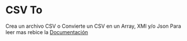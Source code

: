 # CSV To

Crea un archivo CSV o Convierte un CSV en un Array, XMl y/o Json
Para leer mas rebice la [Documentación](rep98.github.io/csv-to-array)